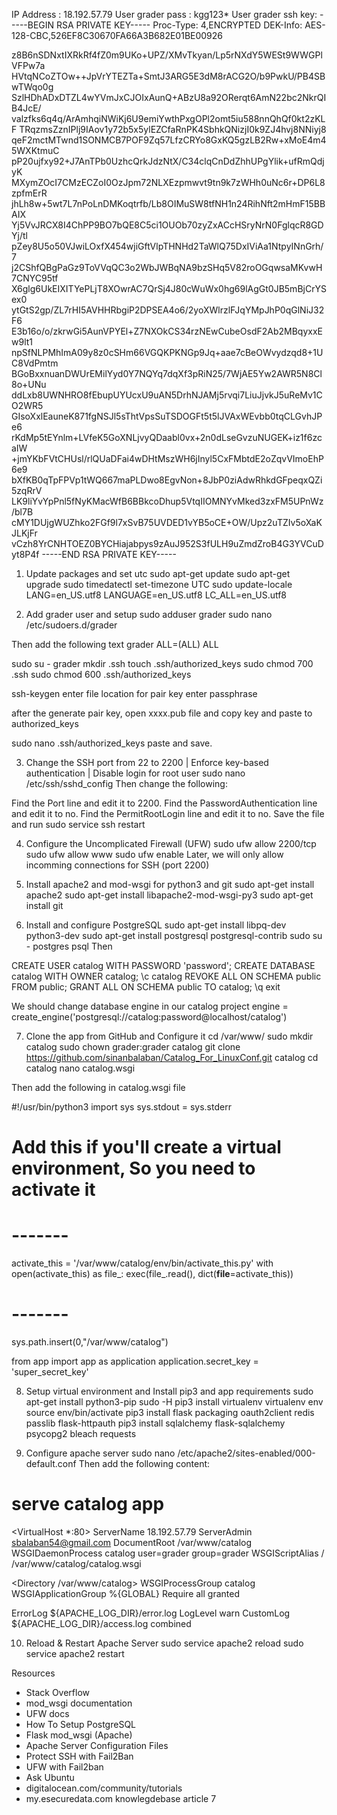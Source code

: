 
IP Address : 18.192.57.79
User grader pass : kgg123*
User grader ssh key:
-----BEGIN RSA PRIVATE KEY-----
Proc-Type: 4,ENCRYPTED
DEK-Info: AES-128-CBC,526EF8C30670FA66A3B682E01BE00926

z8B6nSDNxtIXRkRf4fZ0m9UKo+UPZ/XMvTkyan/Lp5rNXdY5WESt9WWGPlVFPw7a
HVtqNCoZTOw++JpVrYTEZTa+SmtJ3ARG5E3dM8rACG2O/b9PwkU/PB4SBwTWqo0g
SzlHDhADxDTZL4wYVmJxCJOIxAunQ+ABzU8a92ORerqt6AmN22bc2NkrQIB4JcE/
valzfks6q4q/ArAmhqiNWiKj6U9emiYwthPxgOPl2omt5iu588nnQhQf0kt2zKLF
TRqzmsZznIPlj9IAov1y72b5x5ylEZCfaRnPK4SbhkQNizjI0k9ZJ4hvj8NNiyj8
qeF2mctMTwnd1SONMCB7POF9Zq57LfzCRYo8GxKQ5gzLB2Rw+xMoE4m45WXKtmuC
pP20ujfxy92+J7AnTPb0UzhcQrkJdzNtX/C34clqCnDdZhhUPgYlik+ufRmQdjyK
MXymZOcI7CMzECZoI0OzJpm72NLXEzpmwvt9tn9k7zWHh0uNc6r+DP6L8zpfmErR
jhLh8w+5wt7L7nPoLnDMKoqtrfb/Lb8OIMuSW8tfNH1n24RihNft2mHmF15BBAIX
Yj5VvJRCX8I4ChPP9BO7bQE8C5ci1OUOb70zyZxACcHSryNrN0FglqcR8GDYj/tl
pZey8U5o50VJwiLOxfX454wjiGftVlpTHNHd2TaWlQ75DxIViAa1NtpyINnGrh/7
j2CShfQBgPaGz9ToVVqQC3o2WbJWBqNA9bzSHq5V82roOGqwsaMKvwH7CNYC95tf
X6glg6UkEIXITYePLjT8XOwrAC7QrSj4J80cWuWx0hg69lAgGt0JB5mBjCrYSex0
ytGtS2gp/ZL7rHI5AVHHRbgiP2DPSEA4o6/2yoXWlrzlFJqYMpJhP0qGlNiJ32F6
E3b16o/o/zkrwGi5AunVPYEl+Z7NXOkCS34rzNEwCubeOsdF2Ab2MBqyxxEw9lt1
npSfNLPMhImA09y8z0cSHm66VGQKPKNGp9Jq+aae7cBeOWvydzqd8+1UC8VdPmtm
BGoBxxnuanDWUrEMilYyd0Y7NQYq7dqXf3pRiN25/7WjAE5Yw2AWR5N8Cl8o+UNu
ddLxb8UWNHRO8fEbupUYUcxU9uAN5DrhNJAMj5rvqi7LiuJjvkJ5uReMv1CO2WR5
GIsoXxlEauneK871fgNSJl5sThtVpsSuTSDOGFt5t5lJVAxWEvbb0tqCLGvhJPe6
rKdMp5tEYnlm+LVfeK5GoXNLjvyQDaabl0vx+2n0dLseGvzuNUGEK+iz1f6zcaIW
+jmYKbFVtCHUsl/rlQUaDFai4wDHtMszWH6jInyl5CxFMbtdE2oZqvVImoEhP6e9
bXfKB0qTpFPVp1tWQ667maPLDwo8EgvNon+8JbP0ziAdwRhkdGFpeqxQZi5zqRrV
LK9liYvYpPnl5fNyKMacWfB6BBkcoDhup5VtqIIOMNYvMked3zxFM5UPnWz/bl7B
cMY1DUjgWUZhko2FGf9l7xSvB75UVDED1vYB5oCE+OW/Upz2uTZIv5oXaKJLKjFr
vCzh8YrCNHTOEZ0BYCHiajabpys9zAuJ952S3fULH9uZmdZroB4G3YVCuDyt8P4f
-----END RSA PRIVATE KEY-----


1. Update packages and set utc
sudo apt-get update
sudo apt-get upgrade
sudo timedatectl set-timezone UTC
sudo update-locale LANG=en_US.utf8 LANGUAGE=en_US.utf8 LC_ALL=en_US.utf8


2. Add grader user and setup
sudo adduser grader
sudo nano /etc/sudoers.d/grader 

Then add the following text grader ALL=(ALL) ALL

sudo su - grader
mkdir .ssh
touch .ssh/authorized_keys 
sudo chmod 700 .ssh
sudo chmod 600 .ssh/authorized_keys 

ssh-keygen
enter file location for pair key 
enter passphrase

  after the generate pair key, open xxxx.pub file and copy key and paste to authorized_keys

sudo nano .ssh/authorized_keys 
  paste and save.


3. Change the SSH port from 22 to 2200 | Enforce key-based authentication | Disable login for root user
sudo nano /etc/ssh/sshd_config
  Then change the following:

Find the Port line and edit it to 2200.
Find the PasswordAuthentication line and edit it to no.
Find the PermitRootLogin line and edit it to no.
Save the file and run sudo service ssh restart


4. Configure the Uncomplicated Firewall (UFW)
sudo ufw allow 2200/tcp
sudo ufw allow www
sudo ufw enable
Later, we will only allow incomming connections for SSH (port 2200)


5. Install apache2 and mod-wsgi for python3 and git
sudo apt-get install apache2
sudo apt-get install libapache2-mod-wsgi-py3
sudo apt-get install git


6. Install and configure PostgreSQL
sudo apt-get install libpq-dev python3-dev
sudo apt-get install postgresql postgresql-contrib
sudo su - postgres
psql
Then

CREATE USER catalog WITH PASSWORD 'password';
CREATE DATABASE catalog WITH OWNER catalog;
\c catalog
REVOKE ALL ON SCHEMA public FROM public;
GRANT ALL ON SCHEMA public TO catalog;
\q
exit

We should change database engine in our catalog project
engine = create_engine('postgresql://catalog:password@localhost/catalog')


7. Clone the app from GitHub and Configure it
cd /var/www/
sudo mkdir catalog
sudo chown grader:grader catalog
git clone https://github.com/sinanbalaban/Catalog_For_LinuxConf.git catalog
cd catalog
nano catalog.wsgi

Then add the following in catalog.wsgi file

#!/usr/bin/python3
import sys
sys.stdout = sys.stderr

# Add this if you'll create a virtual environment, So you need to activate it
# -------
activate_this = '/var/www/catalog/env/bin/activate_this.py'
with open(activate_this) as file_:
    exec(file_.read(), dict(__file__=activate_this))
# -------

sys.path.insert(0,"/var/www/catalog")

from app import app as application
application.secret_key = 'super_secret_key'


8. Setup virtual environment and Install pip3 and app requirements
sudo apt-get install python3-pip
sudo -H pip3 install virtualenv
virtualenv env
source env/bin/activate
pip3 install flask packaging oauth2client redis passlib flask-httpauth
pip3 install sqlalchemy flask-sqlalchemy psycopg2 bleach requests


9. Configure apache server
sudo nano /etc/apache2/sites-enabled/000-default.conf
Then add the following content:

# serve catalog app
<VirtualHost *:80>
  ServerName 18.192.57.79 
  ServerAdmin sbalaban54@gmail.com
  DocumentRoot /var/www/catalog
  WSGIDaemonProcess catalog user=grader group=grader
  WSGIScriptAlias / /var/www/catalog/catalog.wsgi

  <Directory /var/www/catalog>
    WSGIProcessGroup catalog
    WSGIApplicationGroup %{GLOBAL}
    Require all granted
  </Directory>

  ErrorLog ${APACHE_LOG_DIR}/error.log
  LogLevel warn
  CustomLog ${APACHE_LOG_DIR}/access.log combined
</VirtualHost>


10. Reload & Restart Apache Server
sudo service apache2 reload
sudo service apache2 restart


Resources
* Stack Overflow
* mod_wsgi documentation
* UFW docs
* How To Setup PostgreSQL
* Flask mod_wsgi (Apache)
* Apache Server Configuration Files
* Protect SSH with Fail2Ban
* UFW with Fail2ban
* Ask Ubuntu
* digitalocean.com/community/tutorials
* my.esecuredata.com knowlegdebase article 7